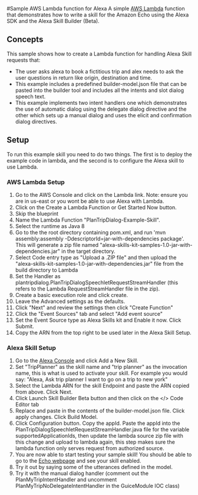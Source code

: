 #Sample AWS Lambda function for Alexa
A simple [AWS Lambda](http://aws.amazon.com/lambda) function that demonstrates how to write a skill for the Amazon Echo using the Alexa SDK
and the Alexa Skill Builder (Beta).

## Concepts
This sample shows how to create a Lambda function for handling Alexa Skill requests that:

 - The user asks alexa to book a fictitious trip and alex needs to ask the user questions in return like origin, destination and time.
 - This example includes a predefined builder-model.json file that can be pasted into the builder tool and includes all the intents and slot dialog speech text.
 - This example implements two intent handlers one which demonstrates the use of automatic dialog using the delegate dialog directive and the other which sets up a manual dialog and uses the elicit and confirmation dialog directives.

## Setup
To run this example skill you need to do two things. The first is to deploy the example code in lambda, and the second is to configure the Alexa skill to use Lambda.

### AWS Lambda Setup
1. Go to the AWS Console and click on the Lambda link. Note: ensure you are in us-east or you wont be able to use Alexa with Lambda.
2. Click on the Create a Lambda Function or Get Started Now button.
3. Skip the blueprint
4. Name the Lambda Function "PlanTripDialog-Example-Skill".
5. Select the runtime as Java 8
6. Go to the the root directory containing pom.xml, and run 'mvn assembly:assembly -DdescriptorId=jar-with-dependencies package'. This will generate a zip file named "alexa-skills-kit-samples-1.0-jar-with-dependencies.jar" in the target directory.
7. Select Code entry type as "Upload a .ZIP file" and then upload the "alexa-skills-kit-samples-1.0-jar-with-dependencies.jar" file from the build directory to Lambda
8. Set the Handler as plantripdialog.PlanTripDialogSpeechletRequestStreamHandler (this refers to the Lambda RequestStreamHandler file in the zip).
9. Create a basic execution role and click create.
10. Leave the Advanced settings as the defaults.
11. Click "Next" and review the settings then click "Create Function"
12. Click the "Event Sources" tab and select "Add event source"
13. Set the Event Source type as Alexa Skills kit and Enable it now. Click Submit.
14. Copy the ARN from the top right to be used later in the Alexa Skill Setup.

### Alexa Skill Setup
1. Go to the [Alexa Console](https://developer.amazon.com/edw/home.html) and click Add a New Skill.
2. Set "TripPlanner" as the skill name and "trip planner" as the invocation name, this is what is used to activate your skill.
For example you would say: "Alexa, Ask trip planner I want to go on a trip to new york"
3. Select the Lambda ARN for the skill Endpoint and paste the ARN copied from above. Click Next.
4. Click Launch Skill Builder Beta button and then click on the </> Code Editor tab
5. Replace and paste in the contents of the builder-model.json file.  Click apply changes.  Click Build Model.
6. Click Configuration button. Copy the appId. Paste the appId into the PlanTripDialogSpeechletRequestStreamHandler.java file for the variable supportedApplicationIds,
   then update the lambda source zip file with this change and upload to lambda again, this step makes sure the lambda function only serves request from authorized source.
7. You are now able to start testing your sample skill! You should be able to go to the [Echo webpage](http://echo.amazon.com/#skills) and see your skill enabled.
8. Try it out by saying some of the utterances defined in the model.
9. Try it with the manual dialog handler (comment out the PlanMyTripIntentHandler and uncomment PlanMyTripNoDelegateIntentHandler in the GuiceModule IOC class)
